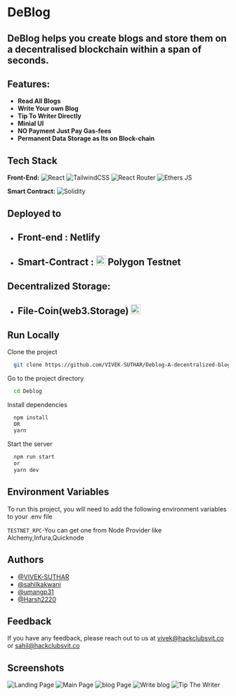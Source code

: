 # DeBlog

## DeBlog helps you create blogs and store them on a decentralised blockchain within a span of seconds.

## Features:

- **Read All Blogs**
- **Write Your own Blog**
- **Tip To Writer Directly**
- **Minial UI**
- **NO Payment Just Pay Gas-fees**
- **Permanent Data Storage as Its on Block-chain**

## Tech Stack


**Front-End:** 
![React](https://img.shields.io/badge/react-%2320232a.svg?style=for-the-badge&logo=react&logoColor=%2361DAFB)
![TailwindCSS](https://img.shields.io/badge/tailwindcss-%2338B2AC.svg?style=for-the-badge&logo=tailwind-css&logoColor=black)
![React Router](https://img.shields.io/badge/React_Router-CA4245?style=for-the-badge&logo=react-router&logoColor=white)
![Ethers JS](https://img.shields.io/badge/EthersJS-pink?style=for-the-badge&logo=javascript&logoColor=black)

**Smart Contract:** ![Solidity](https://img.shields.io/badge/solidity-%2338B2AC.svg?style=for-the-badge&logo=solidity&logoColor=black)

## Deployed to

- <h2>Front-end : Netlify </h2>

- <h2>Smart-Contract : <img src="https://cryptologos.cc/logos/polygon-matic-logo.svg?v=023" height="22" width="22"/> Polygon Testnet </h2>

## Decentralized Storage:

- <h2>File-Coin(web3.Storage)  <img src="https://cryptologos.cc/logos/filecoin-fil-logo.svg?v=023" height="22" width="22"/></h2>

## Run Locally

Clone the project

```bash
  git clone https://github.com/VIVEK-SUTHAR/Deblog-A-decentralized-blogging-platform.git
```

Go to the project directory

```bash
  cd Deblog
```

Install dependencies

```bash
  npm install
  OR
  yarn
```

Start the server

```bash
  npm run start
  or
  yarn dev
```

## Environment Variables

To run this project, you will need to add the following environment variables to your .env file

`TESTNET_RPC`-You can get one from Node Provider like Alchemy,Infura,Quicknode

## Authors

- [@VIVEK-SUTHAR](https://www.github.com/VIVEK-SUTHAR)
- [@sahilkakwani](https://www.github.com/sahilkakwani)
- [@umangp31](https://github.com/umangp31)
- [@Harsh2220](https://github.com/Harsh2220)

## Feedback

If you have any feedback, please reach out to us at vivek@hackclubsvit.co or sahil@hackclubsvit.co

## Screenshots

![Landing Page](https://ipfs.filebase.io/ipfs/QmVrvkLehb5YB4FWgoWfbfqCRUfgT3uGq82wM7aSF9RmxU)
![Main Page](https://ipfs.filebase.io/ipfs/QmdSf2EMNXmTEnLksBhwj9cT8iHGa3baR8U8mDojLyzpsy)
![blog Page](https://ipfs.filebase.io/ipfs/QmTGahRUpr1RgQiANwELymDfyqUnBp1Yc3qY6Bq8812iBE)
![Write blog](https://ipfs.filebase.io/ipfs/QmbXBd6Ygu1zSzQKdmmZAJijrrZ5MHVZaqQe4reACC5hyD)
![Tip The Writer](https://ipfs.filebase.io/ipfs/QmcsVVQvNnzhtV5eLa65Q5GAhbD9WUF7jgaFJtNUxSY8ja/QmfQcH39YA9L6C8Y9QqiNydki1rmixTW6qZAMkZLqtgY7m)
